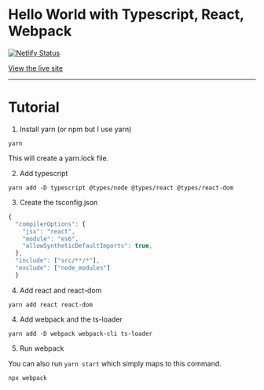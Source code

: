 # Hello World with Typescript, React, Webpack

[![Netlify Status](https://api.netlify.com/api/v1/badges/d91103dc-4343-49e0-90b1-529c91fdb6d4/deploy-status)](https://app.netlify.com/sites/typescriptreacthelloworld/deploys)

[View the live site](https://typescriptreacthelloworld.netlify.app/)

---

# Tutorial

1. Install yarn (or npm but I use yarn)

```
yarn
```

This will create a yarn.lock file.

2. Add typescript

```
yarn add -D typescript @types/node @types/react @types/react-dom
```

3. Create the tsconfig.json

```ts
{
  "compilerOptions": {
    "jsx": "react",
    "module": "es6",
    "allowSyntheticDefaultImports": true,
  },
  "include": ["src/**/*"],
  "exclude": ["node_modules"]
  }
```

4. Add react and react-dom

```
yarn add react react-dom
```

4. Add webpack and the ts-loader

```
yarn add -D webpack webpack-cli ts-loader
```

5. Run webpack

You can also run `yarn start` which simply maps to this command.

```
npx webpack
```
